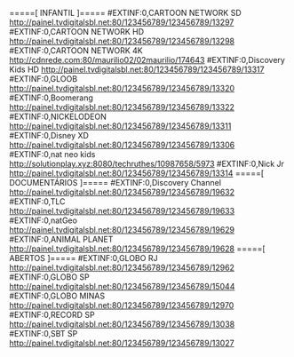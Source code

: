 =====[ INFANTIL ]=====
#EXTINF:0,CARTOON NETWORK SD
http://painel.tvdigitalsbl.net:80/123456789/123456789/13297
#EXTINF:0,CARTOON NETWORK HD
http://painel.tvdigitalsbl.net:80/123456789/123456789/13298
#EXTINF:0,CARTOON NETWORK 4K
http://cdnrede.com:80/maurilio02/02maurilio/174643
#EXTINF:0,Discovery Kids HD
http://painel.tvdigitalsbl.net:80/123456789/123456789/13317
#EXTINF:0,GLOOB
http://painel.tvdigitalsbl.net:80/123456789/123456789/13320
#EXTINF:0,Boomerang
http://painel.tvdigitalsbl.net:80/123456789/123456789/13322
#EXTINF:0,NICKELODEON
http://painel.tvdigitalsbl.net:80/123456789/123456789/13311
#EXTINF:0,Disney XD
http://painel.tvdigitalsbl.net:80/123456789/123456789/13306
#EXTINF:0,nat neo kids
http://solutionplay.xyz:8080/techruthes/10987658/5973
#EXTINF:0,Nick Jr 
http://painel.tvdigitalsbl.net:80/123456789/123456789/13314
=====[ DOCUMENTÁRIOS ]=====
#EXTINF:0,Discovery Channel
http://painel.tvdigitalsbl.net:80/123456789/123456789/19632
#EXTINF:0,TLC
http://painel.tvdigitalsbl.net:80/123456789/123456789/19633
#EXTINF:0,natGeo
http://painel.tvdigitalsbl.net:80/123456789/123456789/19629
#EXTINF:0,ANIMAL PLANET
http://painel.tvdigitalsbl.net:80/123456789/123456789/19628
=====[ ABERTOS ]=====
#EXTINF:0,GLOBO RJ
http://painel.tvdigitalsbl.net:80/123456789/123456789/12962
#EXTINF:0,GLOBO SP
http://painel.tvdigitalsbl.net:80/123456789/123456789/15044
#EXTINF:0,GLOBO MINAS
http://painel.tvdigitalsbl.net:80/123456789/123456789/12970
#EXTINF:0,RECORD SP
http://painel.tvdigitalsbl.net:80/123456789/123456789/13038
#EXTINF:0,SBT SP
http://painel.tvdigitalsbl.net:80/123456789/123456789/13027
